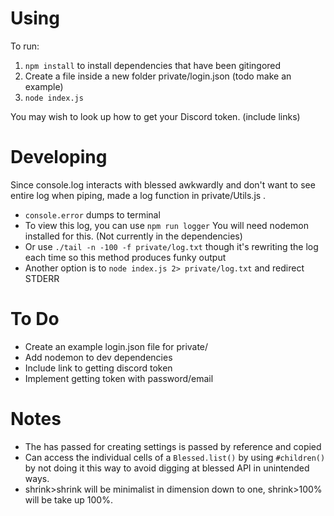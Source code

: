 # Using

To run:

1. `npm install` to install dependencies that have been gitingored 
1. Create a file inside a new folder private/login.json (todo make an example)
1. `node index.js`

You may wish to look up how to get your Discord token. (include links)

# Developing

Since console.log interacts with blessed awkwardly and don't want to see entire log when piping, made a log function in private/Utils.js .
* `console.error` dumps to terminal
* To view this log, you can use `npm run logger` You will need nodemon installed for this. (Not currently in the dependencies)
* Or use `./tail -n -100 -f private/log.txt` though it's rewriting the log each time so this method produces funky output
* Another option is to `node index.js 2> private/log.txt` and redirect STDERR

# To Do

* Create an example login.json file for private/
* Add nodemon to dev dependencies
* Include link to getting discord token
* Implement getting token with password/email

# Notes

* The has passed for creating settings is passed by reference and copied
* Can access the individual cells of a `Blessed.list()` by using `#children()` by not doing it this way to avoid digging at blessed API in unintended ways.
* shrink>shrink will be minimalist in dimension down to one, shrink>100% will be take up 100%.